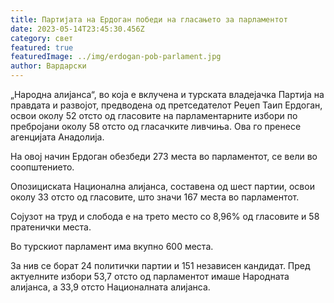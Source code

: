 ```yaml
---
title: Партијата на Ердоган победи на гласањето за парламентот
date: 2023-05-14T23:45:30.456Z
category: свет
featured: true
featuredImage: ../img/erdogan-pob-parlament.jpg
author: Вардарски
---
```

„Народна алијанса“, во која е вклучена и турската владејачка Партија на правдата и развојот, предводена од претседателот Реџеп Таип Ердоган, освои околу 52 отсто од гласовите на парламентарните избори по пребројани околу 58 отсто од гласачките ливчиња. Ова го пренесе агенцијата Анадолија.

На овој начин Ердоган обезбеди 273 места во парламентот, се вели во соопштението.

Опозициската Национална алијанса, составена од шест партии, освои околу 33 отсто од гласовите, што значи 167 места во парламентот.

Сојузот на труд и слобода е на трето место со 8,96% од гласовите и 58 пратенички места.

Во турскиот парламент има вкупно 600 места.

За нив се борат 24 политички партии и 151 независен кандидат. Пред актуелните избори 53,7 отсто од парламентот имаше Народната алијанса, а 33,9 отсто Националната алијанса.